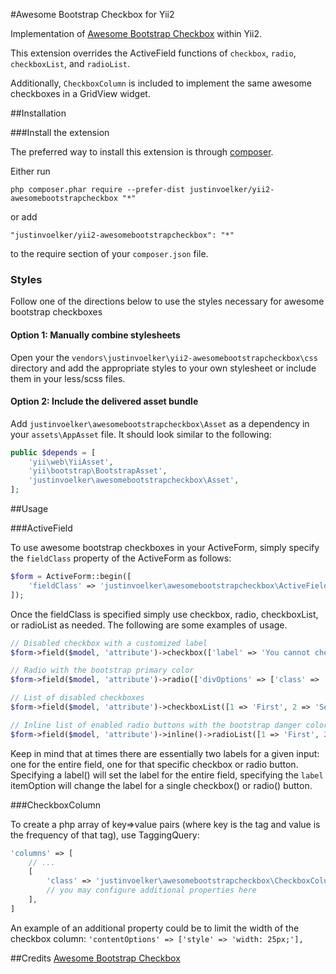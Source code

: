#Awesome Bootstrap Checkbox for Yii2

Implementation of [Awesome Bootstrap Checkbox](https://github.com/flatlogic/awesome-bootstrap-checkbox/) within Yii2.

This extension overrides the ActiveField functions of `checkbox`, `radio`, `checkboxList`, and `radioList`.

Additionally, `CheckboxColumn` is included to implement the same awesome checkboxes in a GridView widget.

##Installation

###Install the extension

The preferred way to install this extension is through [composer](http://getcomposer.org/download/).

Either run

```
php composer.phar require --prefer-dist justinvoelker/yii2-awesomebootstrapcheckbox "*"
```

or add

```
"justinvoelker/yii2-awesomebootstrapcheckbox": "*"
```

to the require section of your `composer.json` file.

### Styles

Follow one of the directions below to use the styles necessary for awesome bootstrap checkboxes

#### Option 1: Manually combine stylesheets

Open your the `vendors\justinvoelker\yii2-awesomebootstrapcheckbox\css` directory and add the appropriate styles to your own stylesheet or include them in your less/scss files.

#### Option 2: Include the delivered asset bundle

Add `justinvoelker\awesomebootstrapcheckbox\Asset` as a dependency in your `assets\AppAsset` file. It should look similar to the following:

```php
public $depends = [
    'yii\web\YiiAsset',
    'yii\bootstrap\BootstrapAsset',
    'justinvoelker\awesomebootstrapcheckbox\Asset',
];
```

##Usage

###ActiveField

To use awesome bootstrap checkboxes in your ActiveForm, simply specify the `fieldClass` property of the ActiveForm as follows:

```php
$form = ActiveForm::begin([
    'fieldClass' => 'justinvoelker\awesomebootstrapcheckbox\ActiveField',
]);
```

Once the fieldClass is specified simply use checkbox, radio, checkboxList, or radioList as needed.  The following are some examples of usage.

```php
// Disabled checkbox with a customized label
$form->field($model, 'attribute')->checkbox(['label' => 'You cannot check this checkbox', 'disabled'=>true])

// Radio with the bootstrap primary color
$form->field($model, 'attribute')->radio(['divOptions' => ['class' => 'checkbox-primary']])

// List of disabled checkboxes 
$form->field($model, 'attribute')->checkboxList([1 => 'First', 2 => 'Second', 3 => 'Third'], ['itemOptions' => ['disabled' => true]])

// Inline list of enabled radio buttons with the bootstrap danger color
$form->field($model, 'attribute')->inline()->radioList([1 => 'First', 2 => 'Second', 3 => 'Third'], ['itemOptions' => ['disabled' => false, 'divOptions' => ['class' => 'radio-danger']]])
```

Keep in mind that at times there are essentially two labels for a given input: one for the entire field, one for that specific checkbox or radio button.  Specifying a label() will set the label for the entire field, specifying the `label` itemOption will change the label for a single checkbox() or radio() button.

###CheckboxColumn

To create a php array of key=>value pairs (where key is the tag and value is the frequency of that tag), use TaggingQuery:

```php
'columns' => [
    // ...
    [
        'class' => 'justinvoelker\awesomebootstrapcheckbox\CheckboxColumn',
        // you may configure additional properties here
    ],
]
```

An example of an additional property could be to limit the width of the checkbox column: `'contentOptions' => ['style' => 'width: 25px;'],`

##Credits
[Awesome Bootstrap Checkbox](https://github.com/flatlogic/awesome-bootstrap-checkbox/)
